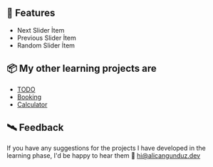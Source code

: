 
## 🚀 Features

- Next Slider İtem
- Previous Slider İtem
- Random Slider İtem

## 📦 My other learning projects are
- [TODO](https://github.com/alicangunduz/Learning-JS-TODO)
- [Booking](https://github.com/alicangunduz/Learning-JS-Booking)
- [Calculator](https://github.com/alicangunduz/Learning-JS-Calculator)
  
## 🛰️ Feedback

If you have any suggestions for the projects I have developed in the learning phase, I'd be happy to hear them 📨 hi@alicangunduz.dev
  

  

